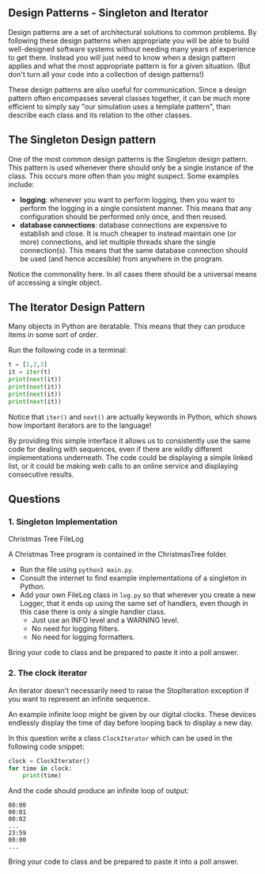 ## Design Patterns - Singleton and Iterator

Design patterns are a set of architectural solutions to common problems.
By following these design patterns when appropriate you will be able to build
well-designed software systems without needing many years of experience to
get there.  Instead you will just need to know when a design pattern applies
and what the most appropriate pattern is for a given situation.  (But don't
turn all your code into a collection of design patterns!)

These design patterns are also useful for communication. Since a design pattern
often encompasses several classes together, it can be much more efficient to
simply say "our simulation uses a template pattern", than describe each class
and its relation to the other classes.

## The Singleton Design pattern
One of the most common design patterns is the Singleton design pattern.  This
pattern is used whenever there should only be a single instance of the class.
This occurs more often than you might suspect. Some examples include:

 - **logging**: whenever you want to perform logging, then you want to perform
 the logging in a single consistent manner.  This means that any configuration
 should be performed only once, and then reused.
 - **database connections**: database connections are expensive to establish
 and close.  It is much cheaper to instead maintain one (or more) connections,
 and let multiple threads share the single connection(s).  This means that
 the same database connection should be used (and hence accesible) from
 anywhere in the program.

Notice the commonality here.  In all cases there should be a universal means of
accessing a single object.

## The Iterator Design Pattern

Many objects in Python are iteratable.  This means that they can produce items
in some sort of order.

Run the following code in a terminal:
```python
t = [1,2,3]
it = iter(t)
print(next(it))
print(next(it))
print(next(it))
print(next(it))
```
Notice that `iter()` and `next()` are actually keywords in Python, which shows
how important iterators are to the language!

By providing this simple interface it allows us to consistently use the same
code for dealing with sequences, even if there are wildly different
implementations underneath.  The code could be displaying a simple linked list,
or it could be making web calls to an online service and displaying consecutive
results.

## Questions

### 1. Singleton Implementation

Christmas Tree FileLog

A Christmas Tree program is contained in the ChristmasTree folder.

 - Run the file using `python3 main.py`.
 - Consult the internet to find example implementations of a singleton in Python.
 - Add your own FileLog class in `log.py` so that wherever you create a new 
   Logger, that it ends up using the same set of handlers, even though in
   this case there is only a single handler class.
    - Just use an INFO level and a WARNING level.
    - No need for logging filters.
    - No need for logging formatters.

Bring your code to class and be prepared to paste it into a poll answer.

### 2. The clock iterator

An iterator doesn't necessarily need to raise the StopIteration exception if
you want to represent an infinite sequence.

An example infinite loop might be given by our digital clocks.  These devices
endlessly display the time of day before looping back to display a new day.

In this question write a class `ClockIterator` which can be used in the
following code snippet:

```python
clock = ClockIterator()
for time in clock:
    print(time)
```

And the code should produce an infinite loop of output:

```
00:00
00:01
00:02
...
23:59
00:00
...
```

Bring your code to class and be prepared to paste it into a poll answer.
